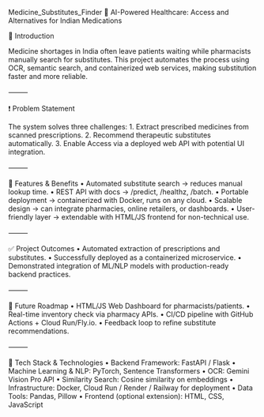  Medicine_Substitutes_Finder
🏥 AI-Powered Healthcare: Access and Alternatives for Indian Medications

📖 Introduction

Medicine shortages in India often leave patients waiting while pharmacists manually search for substitutes. This project automates the process using OCR, semantic search, and containerized web services, making substitution faster and more reliable.

⸻

❗ Problem Statement

The system solves three challenges:
	1.	Extract prescribed medicines from scanned prescriptions.
	2.	Recommend therapeutic substitutes automatically.
	3.	Enable Access via a deployed web API with potential UI integration.

⸻

🚀 Features & Benefits
	•	Automated substitute search → reduces manual lookup time.
	•	REST API with docs → /predict, /healthz, /batch.
	•	Portable deployment → containerized with Docker, runs on any cloud.
	•	Scalable design → can integrate pharmacies, online retailers, or dashboards.
	•	User-friendly layer → extendable with HTML/JS frontend for non-technical use.

⸻

✅ Project Outcomes
	•	Automated extraction of prescriptions and substitutes.
	•	Successfully deployed as a containerized microservice.
	•	Demonstrated integration of ML/NLP models with production-ready backend practices.

⸻

🔮 Future Roadmap
	•	HTML/JS Web Dashboard for pharmacists/patients.
	•	Real-time inventory check via pharmacy APIs.
	•	CI/CD pipeline with GitHub Actions + Cloud Run/Fly.io.
	•	Feedback loop to refine substitute recommendations.

⸻

📖 Tech Stack & Technologies
	•	Backend Framework: FastAPI / Flask
	•	Machine Learning & NLP: PyTorch, Sentence Transformers
	•	OCR: Gemini Vision Pro API
	•	Similarity Search: Cosine similarity on embeddings
	•	Infrastructure: Docker, Cloud Run / Render / Railway for deployment
	•	Data Tools: Pandas, Pillow
	•	Frontend (optional extension): HTML, CSS, JavaScript
